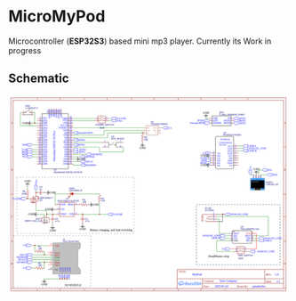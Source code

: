 # MicroMyPod
Microcontroller (**ESP32S3**) based mini mp3 player.
Currently its Work in progress
## Schematic
![schematic](Schematic.png "Schematic")
